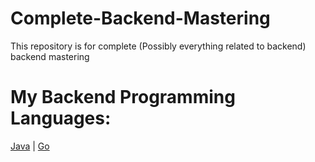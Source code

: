 # Complete-Backend-Mastering
This repository is for complete (Possibly everything related to backend) backend mastering 

# My Backend Programming Languages:

[Java](https://github.com/Ankushryuga/java-practical-practice)      |      [Go](https://github.com/Ankushryuga/Golang)
